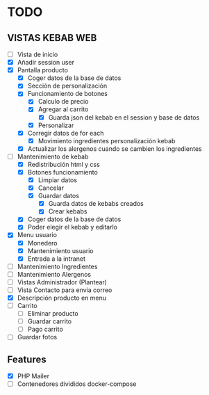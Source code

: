 # TODO

## VISTAS KEBAB WEB
- [ ] Vista de inicio
- [x] Añadir session user
- [x] Pantalla producto
    - [x] Coger datos de la base de datos
    - [x] Sección de personalización
    - [x] Funcionamiento de botones
      - [x] Calculo de precio
      - [x] Agregar al carrito
        - [x] Guarda json del kebab en el session y base de datos
      - [x] Personalizar
    - [x] Corregir datos de for each
      - [x] Movimiento ingredientes personalización kebab
    - [x] Actualizar los alergenos cuando se cambien los ingredientes
- [ ] Mantenimiento de kebab
    - [x] Redistribución html y css
    - [x] Botones funcionamiento
      - [x] Limpiar datos
      - [x] Cancelar
      - [x] Guardar datos
        - [x] Guarda datos de kebabs creados
        - [x] Crear kebabs
    - [x] Coger datos de la base de datos
    - [x] Poder elegir el kebab y editarlo
- [x] Menu usuario
    - [x] Monedero
    - [x] Mantenimiento usuario
    - [x] Entrada a la intranet
- [ ] Mantenimiento Ingredientes
- [ ] Mantenimiento Alergenos
- [ ] Vistas Administrador (Plantear)
- [ ] Vista Contacto para envia correo
- [x] Descripción producto en menu
- [ ] Carrito
  - [ ] Eliminar producto
  - [ ] Guardar carrito
  - [ ] Pago carrito
- [ ] Guardar fotos

## Features
- [x] PHP Mailer
- [ ] Contenedores divididos docker-compose
